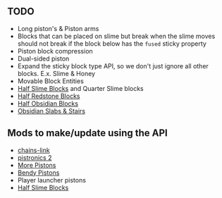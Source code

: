 ## TODO
- Long piston's & Piston arms
- Blocks that can be placed on slime but break when the slime moves should not break if the block below has the `fused` sticky property
- Piston block compression
- Dual-sided piston
- Expand the sticky block type API, so we don't just ignore all other blocks. E.x. Slime & Honey
- Movable Block Entities
- [Half Slime Blocks](https://www.curseforge.com/minecraft/mc-mods/redstoneplusplus) and Quarter Slime blocks
- [Half Redstone Blocks](https://www.curseforge.com/minecraft/mc-mods/redstoneplusplus)
- [Half Obsidian Blocks](https://www.curseforge.com/minecraft/mc-mods/redstoneplusplus)
- [Obsidian Slabs & Stairs](https://www.curseforge.com/minecraft/mc-mods/redstoneplusplus)

## Mods to make/update using the API
- [chains-link](https://www.curseforge.com/minecraft/mc-mods/chains-link)
- [pistronics 2](https://www.curseforge.com/minecraft/mc-mods/pistronics-2)
- [More Pistons](https://www.curseforge.com/minecraft/mc-mods/more-pistons-jiraiyah-version)
- [Bendy Pistons](https://www.youtube.com/watch?v=_Wk7ZUYkrpI)
- Player launcher pistons
- [Half Slime Blocks](https://www.curseforge.com/minecraft/mc-mods/redstoneplusplus)